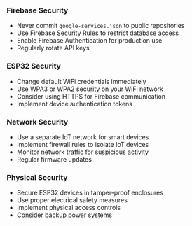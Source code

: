 
### Firebase Security
- Never commit `google-services.json` to public repositories
- Use Firebase Security Rules to restrict database access
- Enable Firebase Authentication for production use
- Regularly rotate API keys

### ESP32 Security
- Change default WiFi credentials immediately
- Use WPA3 or WPA2 security on your WiFi network
- Consider using HTTPS for Firebase communication
- Implement device authentication tokens

### Network Security
- Use a separate IoT network for smart devices
- Implement firewall rules to isolate IoT devices
- Monitor network traffic for suspicious activity
- Regular firmware updates

### Physical Security
- Secure ESP32 devices in tamper-proof enclosures
- Use proper electrical safety measures
- Implement physical access controls
- Consider backup power systems

